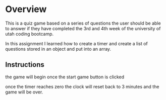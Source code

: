 # Overview
This is a quiz game based on a series of questions the user should be able to answer if they have completed the 3rd and 4th week of the university of utah coding bootcamp.

In this assignment I learned how to create a timer and create a list of questions stored in an object and put into an array.

## Instructions

the game will begin once the start game button is clicked

once the timer reaches zero the clock will reset back to 3 minutes and the game will be over.